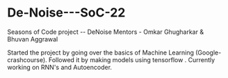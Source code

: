 # De-Noise---SoC-22
Seasons of Code project -- DeNoise
Mentors - Omkar Ghugharkar & Bhuvan Aggrawal

Started the project by going over the basics of Machine Learning (Google-crashcourse). Followed it by making models using tensorflow . 
Currently working on RNN's and Autoencoder.
